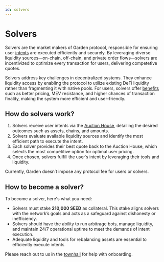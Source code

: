 ```yaml
---
id: solvers
---
```

# Solvers

Solvers are the market makers of Garden protocol, responsible for ensuring user [intents](Intents.md) are executed efficiently and securely. By leveraging diverse liquidity sources—on-chain, off-chain, and private order flows—solvers are incentivized to optimize every transaction for users, delivering competetive quotes.

Solvers address key challenges in decentralized systems. They enhance liquidity access by enabling the protocol to utilize existing DeFi liquidity rather than fragmenting it with native pools. For users, solvers offer [benefits](../../fundamentals/benefits/Benefits.md) such as better pricing, MEV resistance, and higher chances of transaction finality, making the system more efficient and user-friendly.

## How do solvers work?

1. Solvers receive user intents via the [Auction House](Auctions.md), detailing the desired outcomes such as assets, chains, and amounts.
2. Solvers evaluate available liquidity sources and identify the most efficient path to execute the intent.
3. Each solver provides their best quote back to the Auction House, which selects the most competitive option for optimal user pricing.
4. Once chosen, solvers fulfill the user’s intent by leveraging their tools and liquidity.

Currently, Garden doesn’t impose any protocol fee for users or solvers.

## How to become a solver?

To become a solver, here's what you need:

* Solvers must stake **210,000 SEED** as collateral. This stake aligns solvers with the network’s goals and acts as a safeguard against dishonesty or inefficiency.
* Solvers should have the ability to run arbitrage bots, manage liquidity, and maintain 24/7 operational uptime to meet the demands of intent execution.
* Adequate liquidity and tools for rebalancing assets are essential to efficiently execute intents.

Please reach out to us in the [townhall](https://discord.com/invite/Fp4ZmZZrFu) for help with onboarding.
